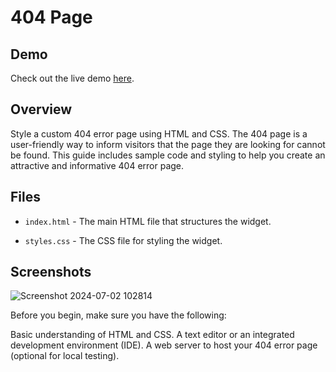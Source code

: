 # 404 Page

## Demo
Check out the live demo [here](https://ab1ngeorge.github.io/404-page/).


## Overview
Style a custom 404 error page using HTML and CSS. The 404 page is a user-friendly way to inform visitors that the page they are looking for cannot be found. This guide includes sample code and styling to help you create an attractive and informative 404 error page.

## Files

- `index.html` - The main HTML file that structures the widget.

- `styles.css` - The CSS file for styling the widget.


## Screenshots
![Screenshot 2024-07-02 102814](https://github.com/ab1ngeorge/404-page/assets/131862797/ecb63be0-26f9-4b30-84ef-b95cc40b1827)

Before you begin, make sure you have the following:

Basic understanding of HTML and CSS.
A text editor or an integrated development environment (IDE).
A web server to host your 404 error page (optional for local testing).
